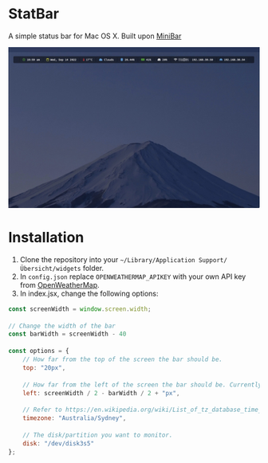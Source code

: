 # StatBar
A simple status bar for Mac OS X. Built upon [MiniBar](https://github.com/neutonfoo/MiniBar-Widget)

![screenshot](screenshot_hq.jpg)

# Installation
1. Clone the repository into your `~/Library/Application Support/Übersicht/widgets` folder.
2. In `config.json` replace `OPENWEATHERMAP_APIKEY` with your own API key from [OpenWeatherMap](https://openweathermap.org/api).
3. In index.jsx, change the following options:

```javascript
const screenWidth = window.screen.width;

// Change the width of the bar
const barWidth = screenWidth - 40

const options = {
    // How far from the top of the screen the bar should be.
    top: "20px",

    // How far from the left of the screen the bar should be. Currently set to center.
    left: screenWidth / 2 - barWidth / 2 + "px",

    // Refer to https://en.wikipedia.org/wiki/List_of_tz_database_time_zones
    timezone: "Australia/Sydney",

    // The disk/partition you want to monitor.
    disk: "/dev/disk3s5"
};

```